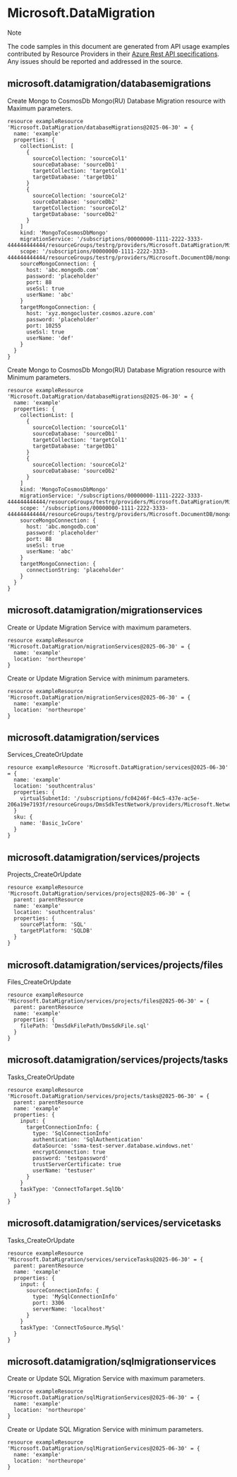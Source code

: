 # Microsoft.DataMigration
  
> [!NOTE]
> The code samples in this document are generated from API usage examples contributed by Resource Providers in their [Azure Rest API specifications](https://github.com/Azure/azure-rest-api-specs). Any issues should be reported and addressed in the source.


## microsoft.datamigration/databasemigrations

Create Mongo to CosmosDb Mongo(RU) Database Migration resource with Maximum parameters.
```bicep
resource exampleResource 'Microsoft.DataMigration/databaseMigrations@2025-06-30' = {
  name: 'example'
  properties: {
    collectionList: [
      {
        sourceCollection: 'sourceCol1'
        sourceDatabase: 'sourceDb1'
        targetCollection: 'targetCol1'
        targetDatabase: 'targetDb1'
      }
      {
        sourceCollection: 'sourceCol2'
        sourceDatabase: 'sourceDb2'
        targetCollection: 'sourceCol2'
        targetDatabase: 'sourceDb2'
      }
    ]
    kind: 'MongoToCosmosDbMongo'
    migrationService: '/subscriptions/00000000-1111-2222-3333-444444444444/resourceGroups/testrg/providers/Microsoft.DataMigration/MigrationServices/testMigrationService'
    scope: '/subscriptions/00000000-1111-2222-3333-444444444444/resourceGroups/testrg/providers/Microsoft.DocumentDB/mongoClusters/targetCosmosDbClusterName'
    sourceMongoConnection: {
      host: 'abc.mongodb.com'
      password: 'placeholder'
      port: 88
      useSsl: true
      userName: 'abc'
    }
    targetMongoConnection: {
      host: 'xyz.mongocluster.cosmos.azure.com'
      password: 'placeholder'
      port: 10255
      useSsl: true
      userName: 'def'
    }
  }
}
```

Create Mongo to CosmosDb Mongo(RU) Database Migration resource with Minimum parameters.
```bicep
resource exampleResource 'Microsoft.DataMigration/databaseMigrations@2025-06-30' = {
  name: 'example'
  properties: {
    collectionList: [
      {
        sourceCollection: 'sourceCol1'
        sourceDatabase: 'sourceDb1'
        targetCollection: 'targetCol1'
        targetDatabase: 'targetDb1'
      }
      {
        sourceCollection: 'sourceCol2'
        sourceDatabase: 'sourceDb2'
      }
    ]
    kind: 'MongoToCosmosDbMongo'
    migrationService: '/subscriptions/00000000-1111-2222-3333-444444444444/resourceGroups/testrg/providers/Microsoft.DataMigration/MigrationServices/testMigrationService'
    scope: '/subscriptions/00000000-1111-2222-3333-444444444444/resourceGroups/testrg/providers/Microsoft.DocumentDB/mongoClusters/targetCosmosDbClusterName'
    sourceMongoConnection: {
      host: 'abc.mongodb.com'
      password: 'placeholder'
      port: 88
      useSsl: true
      userName: 'abc'
    }
    targetMongoConnection: {
      connectionString: 'placeholder'
    }
  }
}
```

## microsoft.datamigration/migrationservices

Create or Update Migration Service with maximum parameters.
```bicep
resource exampleResource 'Microsoft.DataMigration/migrationServices@2025-06-30' = {
  name: 'example'
  location: 'northeurope'
}
```

Create or Update Migration Service with minimum parameters.
```bicep
resource exampleResource 'Microsoft.DataMigration/migrationServices@2025-06-30' = {
  name: 'example'
  location: 'northeurope'
}
```

## microsoft.datamigration/services

Services_CreateOrUpdate
```bicep
resource exampleResource 'Microsoft.DataMigration/services@2025-06-30' = {
  name: 'example'
  location: 'southcentralus'
  properties: {
    virtualSubnetId: '/subscriptions/fc04246f-04c5-437e-ac5e-206a19e7193f/resourceGroups/DmsSdkTestNetwork/providers/Microsoft.Network/virtualNetworks/DmsSdkTestNetwork/subnets/default'
  }
  sku: {
    name: 'Basic_1vCore'
  }
}
```

## microsoft.datamigration/services/projects

Projects_CreateOrUpdate
```bicep
resource exampleResource 'Microsoft.DataMigration/services/projects@2025-06-30' = {
  parent: parentResource 
  name: 'example'
  location: 'southcentralus'
  properties: {
    sourcePlatform: 'SQL'
    targetPlatform: 'SQLDB'
  }
}
```

## microsoft.datamigration/services/projects/files

Files_CreateOrUpdate
```bicep
resource exampleResource 'Microsoft.DataMigration/services/projects/files@2025-06-30' = {
  parent: parentResource 
  name: 'example'
  properties: {
    filePath: 'DmsSdkFilePath/DmsSdkFile.sql'
  }
}
```

## microsoft.datamigration/services/projects/tasks

Tasks_CreateOrUpdate
```bicep
resource exampleResource 'Microsoft.DataMigration/services/projects/tasks@2025-06-30' = {
  parent: parentResource 
  name: 'example'
  properties: {
    input: {
      targetConnectionInfo: {
        type: 'SqlConnectionInfo'
        authentication: 'SqlAuthentication'
        dataSource: 'ssma-test-server.database.windows.net'
        encryptConnection: true
        password: 'testpassword'
        trustServerCertificate: true
        userName: 'testuser'
      }
    }
    taskType: 'ConnectToTarget.SqlDb'
  }
}
```

## microsoft.datamigration/services/servicetasks

Tasks_CreateOrUpdate
```bicep
resource exampleResource 'Microsoft.DataMigration/services/serviceTasks@2025-06-30' = {
  parent: parentResource 
  name: 'example'
  properties: {
    input: {
      sourceConnectionInfo: {
        type: 'MySqlConnectionInfo'
        port: 3306
        serverName: 'localhost'
      }
    }
    taskType: 'ConnectToSource.MySql'
  }
}
```

## microsoft.datamigration/sqlmigrationservices

Create or Update SQL Migration Service with maximum parameters.
```bicep
resource exampleResource 'Microsoft.DataMigration/sqlMigrationServices@2025-06-30' = {
  name: 'example'
  location: 'northeurope'
}
```

Create or Update SQL Migration Service with minimum parameters.
```bicep
resource exampleResource 'Microsoft.DataMigration/sqlMigrationServices@2025-06-30' = {
  name: 'example'
  location: 'northeurope'
}
```
